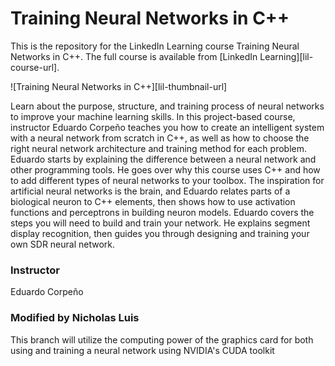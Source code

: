 # Training Neural Networks in C++
This is the repository for the LinkedIn Learning course Training Neural Networks in C++. The full course is available from [LinkedIn Learning][lil-course-url].

![Training Neural Networks in C++][lil-thumbnail-url] 

Learn about the purpose, structure, and training process of neural networks to improve your machine learning skills. In this project-based course, instructor Eduardo Corpeño teaches you how to create an intelligent system with a neural network from scratch in C++, as well as how to choose the right neural network architecture and training method for each problem. Eduardo starts by explaining the difference between a neural network and other programming tools. He goes over why this course uses C++ and how to add different types of neural networks to your toolbox. The inspiration for artificial neural networks is the brain, and Eduardo relates parts of a biological neuron to C++ elements, then shows how to use activation functions and perceptrons in building neuron models. Eduardo covers the steps you will need to build and train your network. He explains segment display recognition, then guides you through designing and training your own SDR neural network.


### Instructor

Eduardo Corpeño 
                            


                            

### Modified by Nicholas Luis
This branch will utilize the computing power of the graphics card for both using and training a neural network using NVIDIA's CUDA toolkit